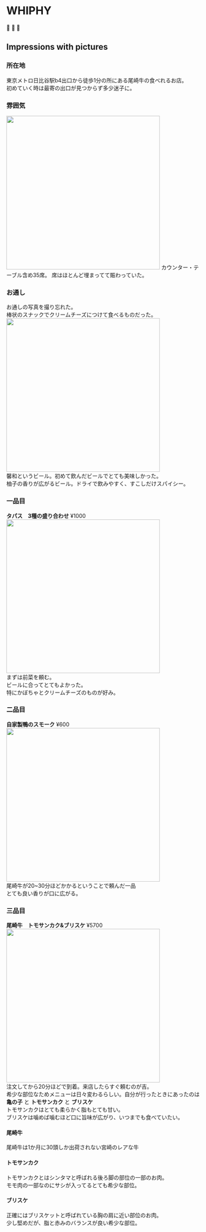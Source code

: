 # WHIPHY
:meat_on_bone: :beers: :page_facing_up:

## Impressions with pictures  


### 所在地  
東京メトロ日比谷駅b4出口から徒歩1分の所にある尾崎牛の食べれるお店。  
初めていく時は最寄の出口が見つからず多少迷子に。

### 雰囲気  
<img src="https://scontent.cdninstagram.com/t51.2885-15/e35/17495016_1143040345818077_6028071142072254464_n.jpg" width="400">  
カウンター・テーブル含め35席。   
席はほとんど埋まってて賑わっていた。

### お通し  
お通しの写真を撮り忘れた。  
棒状のスナックでクリームチーズにつけて食べるものだった。  
<img src="https://scontent.cdninstagram.com/t51.2885-15/e35/17495040_249137532160841_1712400707841163264_n.jpg" width="400">  
馨和というビール。初めて飲んだビールでとても美味しかった。  
柚子の香りが広がるビール。ドライで飲みやすく、すこしだけスパイシー。

### 一品目
**タパス　3種の盛り合わせ**  ¥1000  
<img src="https://scontent.cdninstagram.com/t51.2885-15/e35/17494975_188512991660627_474007507207979008_n.jpg" width="400">  
まずは前菜を頼む。  
ビールに合ってとてもよかった。  
特にかぼちゃとクリームチーズのものが好み。  

### 二品目  
**自家製鴨のスモーク** ¥600  
<img src="https://scontent.cdninstagram.com/t51.2885-15/e35/17663134_206895256464639_1352858584492277760_n.jpg" width="400">  
尾崎牛が20~30分ほどかかるということで頼んだ一品  
とても良い香りが口に広がる。  

### 三品目  
**尾崎牛　トモサンカク&ブリスケ** ¥5700  
<img src="https://scontent.cdninstagram.com/t51.2885-15/e35/17493742_1652035144825617_940039960226955264_n.jpg" width="400">  
注文してから20分ほどで到着。来店したらすぐ頼むのが吉。  
希少な部位なためメニューは日々変わるらしい。自分が行ったときにあったのは **亀の子** と **トモサンカク** と **ブリスケ**  
トモサンカクはとても柔らかく脂もとても甘い。  
ブリスケは噛めば噛むほど口に旨味が広がり、いつまでも食べていたい。  

#### 尾崎牛  
尾崎牛は1か月に30頭しか出荷されない宮崎のレアな牛  

#### トモサンカク  
トモサンカクとはシンタマと呼ばれる後ろ脚の部位の一部のお肉。  
モモ肉の一部なのにサシが入ってるとても希少な部位。  

#### ブリスケ  
正確にはブリスケットと呼ばれている胸の肩に近い部位のお肉。  
少し堅めだが、脂と赤みのバランスが良い希少な部位。  
